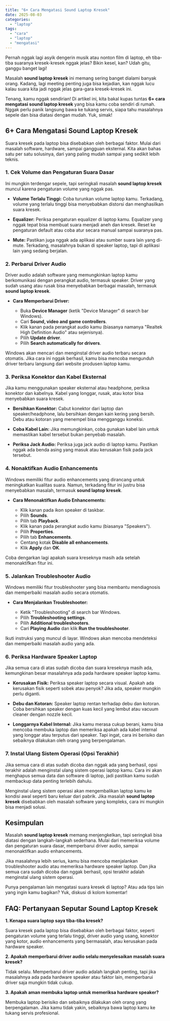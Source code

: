 ```yaml
---
title: "6+ Cara Mengatasi Sound Laptop Kresek"
date: 2025-08-03
categories: 
  - "laptop"
tags: 
  - "cara"
  - "laptop"
  - "mengatasi"
---
```


Pernah nggak lagi asyik dengerin musik atau nonton film di laptop, eh tiba-tiba suaranya kresek-kresek nggak jelas? Bikin kesel, kan? Udah gitu, ganggu banget lagi!

Masalah **sound laptop kresek** ini memang sering banget dialami banyak orang. Kadang, lagi meeting penting juga bisa kejadian, kan nggak lucu kalau suara kita jadi nggak jelas gara-gara kresek-kresek ini.

Tenang, kamu nggak sendirian! Di artikel ini, kita bakal kupas tuntas **6+ cara mengatasi sound laptop kresek** yang bisa kamu coba sendiri di rumah. Nggak perlu panik langsung bawa ke tukang servis, siapa tahu masalahnya sepele dan bisa diatasi dengan mudah. Yuk, simak!

## 6+ Cara Mengatasi Sound Laptop Kresek

Suara kresek pada laptop bisa disebabkan oleh berbagai faktor. Mulai dari masalah software, hardware, sampai gangguan eksternal. Kita akan bahas satu per satu solusinya, dari yang paling mudah sampai yang sedikit lebih teknis.

### 1\. Cek Volume dan Pengaturan Suara Dasar

Ini mungkin terdengar sepele, tapi seringkali masalah **sound laptop kresek** muncul karena pengaturan volume yang nggak pas.

- **Volume Terlalu Tinggi:** Coba turunkan volume laptop kamu. Terkadang, volume yang terlalu tinggi bisa menyebabkan distorsi dan menghasilkan suara kresek.
    
- **Equalizer:** Periksa pengaturan equalizer di laptop kamu. Equalizer yang nggak tepat bisa membuat suara menjadi aneh dan kresek. Reset ke pengaturan default atau coba atur secara manual sampai suaranya pas.
    
- **Mute:** Pastikan juga nggak ada aplikasi atau sumber suara lain yang di-mute. Terkadang, masalahnya bukan di speaker laptop, tapi di aplikasi lain yang sedang berjalan.
    

### 2\. Perbarui Driver Audio

Driver audio adalah software yang memungkinkan laptop kamu berkomunikasi dengan perangkat audio, termasuk speaker. Driver yang sudah usang atau rusak bisa menyebabkan berbagai masalah, termasuk **sound laptop kresek**.

- **Cara Memperbarui Driver:**
    
    - Buka **Device Manager** (ketik "Device Manager" di search bar Windows).
    - Cari **Sound, video and game controllers**.
    - Klik kanan pada perangkat audio kamu (biasanya namanya "Realtek High Definition Audio" atau sejenisnya).
    - Pilih **Update driver**.
    - Pilih **Search automatically for drivers**.

Windows akan mencari dan menginstal driver audio terbaru secara otomatis. Jika cara ini nggak berhasil, kamu bisa mencoba mengunduh driver terbaru langsung dari website produsen laptop kamu.

### 3\. Periksa Konektor dan Kabel Eksternal

Jika kamu menggunakan speaker eksternal atau headphone, periksa konektor dan kabelnya. Kabel yang longgar, rusak, atau kotor bisa menyebabkan suara kresek.

- **Bersihkan Konektor:** Cabut konektor dari laptop dan speaker/headphone, lalu bersihkan dengan kain kering yang bersih. Debu atau kotoran yang menempel bisa mengganggu koneksi.
    
- **Coba Kabel Lain:** Jika memungkinkan, coba gunakan kabel lain untuk memastikan kabel tersebut bukan penyebab masalah.
    
- **Periksa Jack Audio:** Periksa juga jack audio di laptop kamu. Pastikan nggak ada benda asing yang masuk atau kerusakan fisik pada jack tersebut.
    

### 4\. Nonaktifkan Audio Enhancements

Windows memiliki fitur audio enhancements yang dirancang untuk meningkatkan kualitas suara. Namun, terkadang fitur ini justru bisa menyebabkan masalah, termasuk **sound laptop kresek**.

- **Cara Menonaktifkan Audio Enhancements:**
    
    - Klik kanan pada ikon speaker di taskbar.
    - Pilih **Sounds**.
    - Pilih tab **Playback**.
    - Klik kanan pada perangkat audio kamu (biasanya "Speakers").
    - Pilih **Properties**.
    - Pilih tab **Enhancements**.
    - Centang kotak **Disable all enhancements**.
    - Klik **Apply** dan **OK**.

Coba dengarkan lagi apakah suara kreseknya masih ada setelah menonaktifkan fitur ini.

### 5\. Jalankan Troubleshooter Audio

Windows memiliki fitur troubleshooter yang bisa membantu mendiagnosis dan memperbaiki masalah audio secara otomatis.

- **Cara Menjalankan Troubleshooter:**
    
    - Ketik "Troubleshooting" di search bar Windows.
    - Pilih **Troubleshooting settings**.
    - Pilih **Additional troubleshooters**.
    - Cari **Playing Audio** dan klik **Run the troubleshooter**.

Ikuti instruksi yang muncul di layar. Windows akan mencoba mendeteksi dan memperbaiki masalah audio yang ada.

### 6\. Periksa Hardware Speaker Laptop

Jika semua cara di atas sudah dicoba dan suara kreseknya masih ada, kemungkinan besar masalahnya ada pada hardware speaker laptop kamu.

- **Kerusakan Fisik:** Periksa speaker laptop secara visual. Apakah ada kerusakan fisik seperti sobek atau penyok? Jika ada, speaker mungkin perlu diganti.
    
- **Debu dan Kotoran:** Speaker laptop rentan terhadap debu dan kotoran. Coba bersihkan speaker dengan kuas kecil yang lembut atau vacuum cleaner dengan nozzle kecil.
    
- **Longgarnya Kabel Internal:** Jika kamu merasa cukup berani, kamu bisa mencoba membuka laptop dan memeriksa apakah ada kabel internal yang longgar atau terputus dari speaker. Tapi ingat, cara ini berisiko dan sebaiknya dilakukan oleh orang yang berpengalaman.
    

### 7\. Instal Ulang Sistem Operasi (Opsi Terakhir)

Jika semua cara di atas sudah dicoba dan nggak ada yang berhasil, opsi terakhir adalah menginstal ulang sistem operasi laptop kamu. Cara ini akan menghapus semua data dan software di laptop, jadi pastikan kamu sudah membackup data penting terlebih dahulu.

Menginstal ulang sistem operasi akan mengembalikan laptop kamu ke kondisi awal seperti baru keluar dari pabrik. Jika masalah **sound laptop kresek** disebabkan oleh masalah software yang kompleks, cara ini mungkin bisa menjadi solusi.

## Kesimpulan

Masalah **sound laptop kresek** memang menjengkelkan, tapi seringkali bisa diatasi dengan langkah-langkah sederhana. Mulai dari memeriksa volume dan pengaturan suara dasar, memperbarui driver audio, sampai menonaktifkan audio enhancements.

Jika masalahnya lebih serius, kamu bisa mencoba menjalankan troubleshooter audio atau memeriksa hardware speaker laptop. Dan jika semua cara sudah dicoba dan nggak berhasil, opsi terakhir adalah menginstal ulang sistem operasi.

Punya pengalaman lain mengatasi suara kresek di laptop? Atau ada tips lain yang ingin kamu bagikan? Yuk, diskusi di kolom komentar!

## FAQ: Pertanyaan Seputar Sound Laptop Kresek

**1\. Kenapa suara laptop saya tiba-tiba kresek?**

Suara kresek pada laptop bisa disebabkan oleh berbagai faktor, seperti pengaturan volume yang terlalu tinggi, driver audio yang usang, konektor yang kotor, audio enhancements yang bermasalah, atau kerusakan pada hardware speaker.

**2\. Apakah memperbarui driver audio selalu menyelesaikan masalah suara kresek?**

Tidak selalu. Memperbarui driver audio adalah langkah penting, tapi jika masalahnya ada pada hardware speaker atau faktor lain, memperbarui driver saja mungkin tidak cukup.

**3\. Apakah aman membuka laptop untuk memeriksa hardware speaker?**

Membuka laptop berisiko dan sebaiknya dilakukan oleh orang yang berpengalaman. Jika kamu tidak yakin, sebaiknya bawa laptop kamu ke tukang servis profesional.

